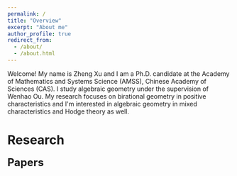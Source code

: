 ```yaml
---
permalink: /
title: "Overview"
excerpt: "About me"
author_profile: true
redirect_from: 
  - /about/
  - /about.html
---
```


Welcome! My name is Zheng Xu and I am a Ph.D. candidate at the Academy of Mathematics and Systems Science (AMSS), Chinese Academy of Sciences (CAS). I study algebraic geometry under the supervision of Wenhao Ou.
My research focuses on birational geometry in positive characteristics and I'm interested in algebraic geometry in mixed characteristics and Hodge theory as well. 

Research
======

<font size="+2"><strong> Papers</strong></font><br>
<strong><a href="https://arxiv.org/abs/2307.03938">
<br>
<strong><a href="https://arxiv.org/abs/2212.04039">






